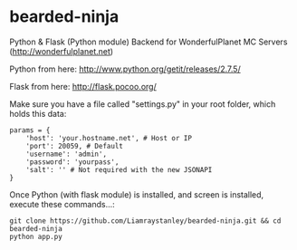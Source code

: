 bearded-ninja
=============

Python &amp; Flask (Python module) Backend for WonderfulPlanet MC Servers (http://wonderfulplanet.net)

Python from here: http://www.python.org/getit/releases/2.7.5/

Flask from here: http://flask.pocoo.org/

Make sure you have a file called "settings.py" in your root folder, which holds this data:

    params = {
        'host': 'your.hostname.net', # Host or IP
        'port': 20059, # Default
        'username': 'admin',
        'password': 'yourpass',
        'salt': '' # Not required with the new JSONAPI
    }


Once Python (with flask module) is installed, and screen is installed, execute these commands...:

    git clone https://github.com/Liamraystanley/bearded-ninja.git && cd bearded-ninja
    python app.py
